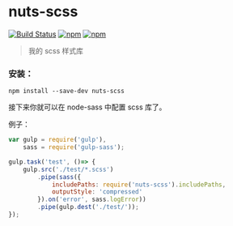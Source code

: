 # nuts-scss
[![Build Status](https://travis-ci.org/F-happy/nuts-scss.svg?branch=master)](https://travis-ci.org/F-happy/nuts-scss)
[![npm](https://img.shields.io/npm/v/nuts-scss.svg?style=flat)](https://www.npmjs.com/package/nuts-scss)
[![npm](https://img.shields.io/npm/l/nuts-scss.svg?style=flat)](https://www.npmjs.com/package/nuts-scss)
> 我的 scss 样式库

### 安装：
```
npm install --save-dev nuts-scss
```
接下来你就可以在 node-sass 中配置 scss 库了。

例子：

```javascript
var gulp = require('gulp'),
    sass = require('gulp-sass');

gulp.task('test', ()=> {
    gulp.src('./test/*.scss')
        .pipe(sass({
            includePaths: require('nuts-scss').includePaths,
            outputStyle: 'compressed'
        }).on('error', sass.logError))
        .pipe(gulp.dest('./test/'));
});
```
